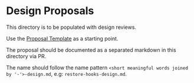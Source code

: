 # Design Proposals

This directory is to be populated with design reviews.

Use the [Proposal Template](docs/cli/dev/_proposal.md) as a starting point.

The proposal should be documented as a separated markdown in this directory via PR.

The name should follow the name pattern `<short meaningful words joined by '-'>-design.md`,
e.g: `restore-hooks-design.md`.
